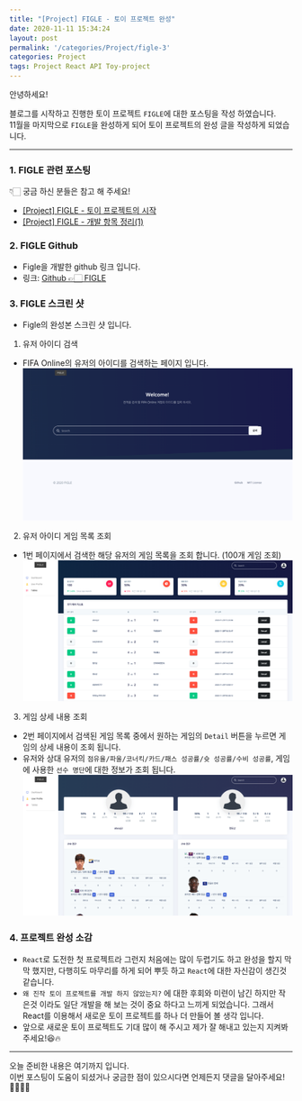 ```yaml
---
title: "[Project] FIGLE - 토이 프로젝트 완성"
date: 2020-11-11 15:34:24
layout: post
permalink: '/categories/Project/figle-3'
categories: Project
tags: Project React API Toy-project
--- 
```


안녕하세요!

블로그를 시작하고 진행한 토이 프로젝트 `FIGLE`에 대한 포스팅을 작성 하였습니다.  
11월을 마지막으로 `FIGLE`을 완성하게 되어 토이 프로젝트의 완성 글을 작성하게 되었습니다.

-----

### 1. FIGLE 관련 포스팅

👇🏻 궁금 하신 분들은 참고 해 주세요!
- [[Project] FIGLE - 토이 프로젝트의 시작](https://shinsangeun.github.io/categories/Project/figle-1)  
- [[Project] FIGLE - 개발 항목 정리(1)](https://shinsangeun.github.io/categories/Project/figle-2)


### 2. FIGLE Github
- Figle을 개발한 github 링크 입니다.
- 링크: [Github 👉🏻 FIGLE](https://github.com/gksthf2271/FIGLE)


### 3. FIGLE 스크린 샷
- Figle의 완성본 스크린 샷 입니다.  

1. 유저 아이디 검색  
- FIFA Online의 유저의 아이디를 검색하는 페이지 입니다.  
![image1](/assets/images/figle/figle-1.png)  

2. 유저 아이디 게임 목록 조회 
- 1번 페이지에서 검색한 해당 유저의 게임 목록을 조회 합니다. (100개 게임 조회)   
![image2](/assets/images/figle/figle-2.png)

3. 게임 상세 내용 조회  
- 2번 페이지에서 검색된 게임 목록 중에서 원하는 게임의 `Detail` 버튼을 누르면 게임의 상세 내용이 조회 됩니다.
- 유저와 상대 유저의 `점유율/파울/코너킥/카드/패스 성공률/슛 성공률/수비 성공률`, 게임에 사용한 `선수 명단`에 대한 정보가 조회 됩니다.  
![image3](/assets/images/figle/figle-3.png)


### 4. 프로젝트 완성 소감
- `React`로 도전한 첫 프로젝트라 그런지 처음에는 많이 두렵기도 하고 완성을 할지 막막 했지만, 다행히도 마무리를 하게 되어 뿌듯 하고 `React`에 대한 자신감이 생긴것 같습니다.
- `왜 진작 토이 프로젝트를 개발 하지 않았는지?` 에 대한 후회와 미련이 남긴 하지만 작은것 이라도 일단 개발을 해 보는 것이 중요 하다고 느끼게 되었습니다. 그래서 React를 이용해서 새로운 토이 프로젝트를 하나 더 만들어 볼 생각 입니다.
- 앞으로 새로운 토이 프로젝트도 기대 많이 해 주시고 제가 잘 해내고 있는지 지켜봐 주세요!😆🔥


-----

오늘 준비한 내용은 여기까지 입니다.  
이번 포스팅이 도움이 되셨거나 궁금한 점이 있으시다면 언제든지 댓글을 달아주세요!🙋🏻‍♀️✨  





